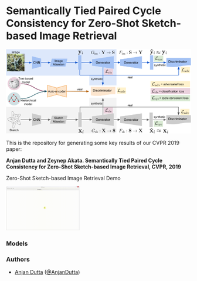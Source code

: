 # Semantically Tied Paired Cycle Consistency for Zero-Shot Sketch-based Image Retrieval

![Alt text](./figures/sem-pcyc.png)

This is the repository for generating some key results of our CVPR 2019 paper:

**Anjan Dutta and Zeynep Akata. Semantically Tied Paired Cycle Consistency for Zero-Shot Sketch-based Image Retrieval, CVPR, 2019**

Zero-Shot Sketch-based Image Retrieval Demo

<img src="./figures/sem-pcyc-demo.gif" width="200">

### Models

### Authors
* [Anjan Dutta](https://sites.google.com/site/2adutta/) ([@AnjanDutta](https://github.com/AnjanDutta))